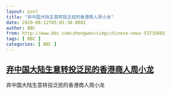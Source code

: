 ```yaml
---
layout: post
title: "弃中国大陆生意转投泛民的香港商人周小龙"
date: 2020-08-12T05:01:38.000Z
author: BBC
from: http://www.bbc.com/zhongwen/simp/chinese-news-53735602
tags: [ BBC ]
categories: [ BBC ]
---
```

<!--1597208498000-->
[弃中国大陆生意转投泛民的香港商人周小龙](http://www.bbc.com/zhongwen/simp/chinese-news-53735602)
------

<div>
弃中国大陆生意转投泛民的香港商人周小龙
</div>
